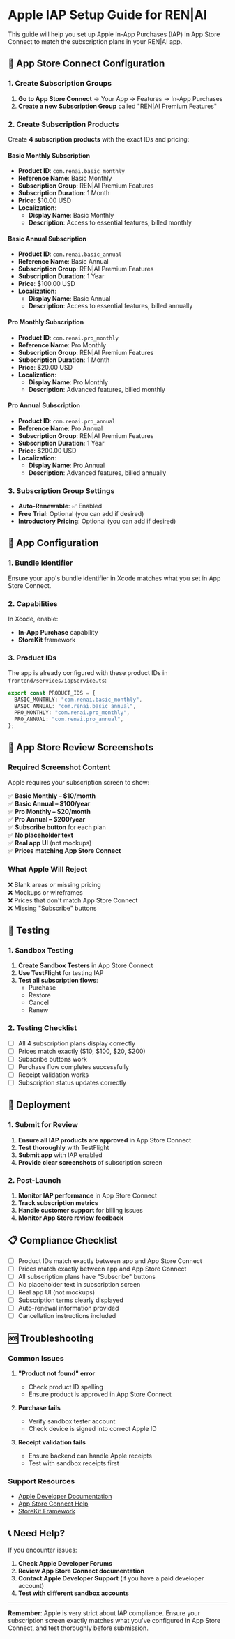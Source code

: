 # Apple IAP Setup Guide for REN|AI

This guide will help you set up Apple In-App Purchases (IAP) in App Store Connect to match the subscription plans in your REN|AI app.

## 📱 App Store Connect Configuration

### 1. Create Subscription Groups

1. **Go to App Store Connect** → Your App → Features → In-App Purchases
2. **Create a new Subscription Group** called "REN|AI Premium Features"

### 2. Create Subscription Products

Create **4 subscription products** with the exact IDs and pricing:

#### Basic Monthly Subscription

- **Product ID**: `com.renai.basic_monthly`
- **Reference Name**: Basic Monthly
- **Subscription Group**: REN|AI Premium Features
- **Subscription Duration**: 1 Month
- **Price**: $10.00 USD
- **Localization**:
  - **Display Name**: Basic Monthly
  - **Description**: Access to essential features, billed monthly

#### Basic Annual Subscription

- **Product ID**: `com.renai.basic_annual`
- **Reference Name**: Basic Annual
- **Subscription Group**: REN|AI Premium Features
- **Subscription Duration**: 1 Year
- **Price**: $100.00 USD
- **Localization**:
  - **Display Name**: Basic Annual
  - **Description**: Access to essential features, billed annually

#### Pro Monthly Subscription

- **Product ID**: `com.renai.pro_monthly`
- **Reference Name**: Pro Monthly
- **Subscription Group**: REN|AI Premium Features
- **Subscription Duration**: 1 Month
- **Price**: $20.00 USD
- **Localization**:
  - **Display Name**: Pro Monthly
  - **Description**: Advanced features, billed monthly

#### Pro Annual Subscription

- **Product ID**: `com.renai.pro_annual`
- **Reference Name**: Pro Annual
- **Subscription Group**: REN|AI Premium Features
- **Subscription Duration**: 1 Year
- **Price**: $200.00 USD
- **Localization**:
  - **Display Name**: Pro Annual
  - **Description**: Advanced features, billed annually

### 3. Subscription Group Settings

- **Auto-Renewable**: ✅ Enabled
- **Free Trial**: Optional (you can add if desired)
- **Introductory Pricing**: Optional (you can add if desired)

## 🔧 App Configuration

### 1. Bundle Identifier

Ensure your app's bundle identifier in Xcode matches what you set in App Store Connect.

### 2. Capabilities

In Xcode, enable:

- **In-App Purchase** capability
- **StoreKit** framework

### 3. Product IDs

The app is already configured with these product IDs in `frontend/services/iapService.ts`:

```typescript
export const PRODUCT_IDS = {
  BASIC_MONTHLY: "com.renai.basic_monthly",
  BASIC_ANNUAL: "com.renai.basic_annual",
  PRO_MONTHLY: "com.renai.pro_monthly",
  PRO_ANNUAL: "com.renai.pro_annual",
};
```

## 📸 App Store Review Screenshots

### Required Screenshot Content

Apple requires your subscription screen to show:

✅ **Basic Monthly – $10/month**  
✅ **Basic Annual – $100/year**  
✅ **Pro Monthly – $20/month**  
✅ **Pro Annual – $200/year**  
✅ **Subscribe button** for each plan  
✅ **No placeholder text**  
✅ **Real app UI** (not mockups)  
✅ **Prices matching App Store Connect**

### What Apple Will Reject

❌ Blank areas or missing pricing  
❌ Mockups or wireframes  
❌ Prices that don't match App Store Connect  
❌ Missing "Subscribe" buttons

## 🧪 Testing

### 1. Sandbox Testing

1. **Create Sandbox Testers** in App Store Connect
2. **Use TestFlight** for testing IAP
3. **Test all subscription flows**:
   - Purchase
   - Restore
   - Cancel
   - Renew

### 2. Testing Checklist

- [ ] All 4 subscription plans display correctly
- [ ] Prices match exactly ($10, $100, $20, $200)
- [ ] Subscribe buttons work
- [ ] Purchase flow completes successfully
- [ ] Receipt validation works
- [ ] Subscription status updates correctly

## 🚀 Deployment

### 1. Submit for Review

1. **Ensure all IAP products are approved** in App Store Connect
2. **Test thoroughly** with TestFlight
3. **Submit app** with IAP enabled
4. **Provide clear screenshots** of subscription screen

### 2. Post-Launch

1. **Monitor IAP performance** in App Store Connect
2. **Track subscription metrics**
3. **Handle customer support** for billing issues
4. **Monitor App Store review feedback**

## 📋 Compliance Checklist

- [ ] Product IDs match exactly between app and App Store Connect
- [ ] Prices match exactly between app and App Store Connect
- [ ] All subscription plans have "Subscribe" buttons
- [ ] No placeholder text in subscription screen
- [ ] Real app UI (not mockups)
- [ ] Subscription terms clearly displayed
- [ ] Auto-renewal information provided
- [ ] Cancellation instructions included

## 🆘 Troubleshooting

### Common Issues

1. **"Product not found" error**

   - Check product ID spelling
   - Ensure product is approved in App Store Connect

2. **Purchase fails**

   - Verify sandbox tester account
   - Check device is signed into correct Apple ID

3. **Receipt validation fails**
   - Ensure backend can handle Apple receipts
   - Test with sandbox receipts first

### Support Resources

- [Apple Developer Documentation](https://developer.apple.com/in-app-purchase/)
- [App Store Connect Help](https://help.apple.com/app-store-connect/)
- [StoreKit Framework](https://developer.apple.com/documentation/storekit)

## 📞 Need Help?

If you encounter issues:

1. **Check Apple Developer Forums**
2. **Review App Store Connect documentation**
3. **Contact Apple Developer Support** (if you have a paid developer account)
4. **Test with different sandbox accounts**

---

**Remember**: Apple is very strict about IAP compliance. Ensure your subscription screen exactly matches what you've configured in App Store Connect, and test thoroughly before submission.

